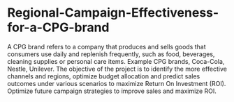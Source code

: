 # Regional-Campaign-Effectiveness-for-a-CPG-brand
A CPG brand refers to a company that produces and sells goods that consumers use daily and replenish frequently, such as food, beverages, cleaning supplies or personal care items. Example CPG brands, Coca-Cola, Nestle, Unilever.
The objective of the project is to identify the more effective channels and regions, optimize budget allocation and predict sales outcomes under various scenarios to maximize Return On Investment (ROI). Optimize future campaign strategies to improve sales and maximize ROI.
